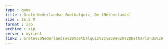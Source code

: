 ```yaml
---
type : game
title : Grote Nederlandse Voetbalquiz, De (Netherlands)
size : 16.5 M
format : iso
archive : zip
server : myrient
link2 : Grote%20Nederlandse%20Voetbalquiz%2C%20De%20%28Netherlands%29
---
```

